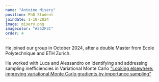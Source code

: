 ```yaml
---
name: "Antoine Misery"
position: PhD Student
joindate: 1-10-2024
image: misery.png
imagecolor: "#252F3C"
order: 4
---
```


He joined our group in October 2024, after a double Master from Ecole Polytechnique and ETH Zurich.

He worked with Luca and Alessandro on identifying and addressing sampling inefficiencies in Variational Monte Carlo ["Looking elsewhere: improving variational Monte Carlo gradients by importance sampling"](https://arxiv.org/abs/2507.05352)